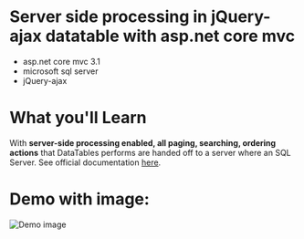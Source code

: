# Server side processing in jQuery-ajax datatable with asp.net core mvc
- asp.net core mvc 3.1
- microsoft sql server
- jQuery-ajax

# What you'll Learn
With **server-side processing enabled, all paging, searching, ordering actions** that DataTables performs are handed off to a server where an SQL Server.
See official documentation [here](https://datatables.net/examples/data_sources/server_side.html).

# Demo with image:

![Demo image](https://github.com/NyeinChanAung-Dev/ServerSide-Ajax-Datables-with-Asp.net-Core-Mvc/blob/master/ajax-serverside-processing/wwwroot/img/serversidedtaspdotnetcore.png?raw=true)

